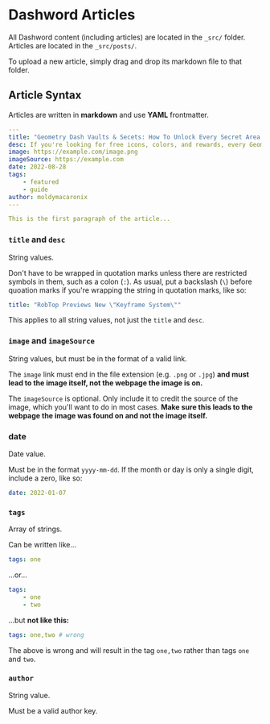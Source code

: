 # Dashword Articles

All Dashword content (including articles) are located in the `_src/` folder. Articles are located in the `_src/posts/`.

To upload a new article, simply drag and drop its markdown file to that folder.

## Article Syntax

Articles are written in **markdown** and use **YAML** frontmatter.

```yaml
---
title: "Geometry Dash Vaults & Secets: How To Unlock Every Secret Area (2022)"
desc: If you're looking for free icons, colors, and rewards, every Geometry Dash secret area has something to offer.
image: https://example.com/image.png
imageSource: https://example.com
date: 2022-08-28
tags:
    - featured
    - guide
author: moldymacaronix
---

This is the first paragraph of the article...
```

### `title` and `desc`

String values.

Don't have to be wrapped in quotation marks unless there are restricted symbols in them, such as a colon (`:`). As usual, put a backslash (`\`) before quoation marks if you're wrapping the string in quotation marks, like so:

```yaml
title: "RobTop Previews New \"Keyframe System\""
```

This applies to all string values, not just the `title` and `desc`.

### `image` and `imageSource`

String values, but must be in the format of a valid link.

The `image` link must end in the file extension (e.g. `.png` or `.jpg`) **and must lead to the image itself, not the webpage the image is on.**

The `imageSource` is optional. Only include it to credit the source of the image, which you'll want to do in most cases. **Make sure this leads to the webpage the image was found on and not the image itself.**

### date

Date value.

Must be in the format ``yyyy-mm-dd``. If the month or day is only a single digit, include a zero, like so:

```yaml
date: 2022-01-07
```

### `tags`

Array of strings.

Can be written like...

```yaml
tags: one
```

...or...

```yaml
tags:
    - one
    - two
```

...but **not like this:**

```yaml
tags: one,two # wrong
```

The above is wrong and will result in the tag `one,two` rather than tags `one` and `two`.

### `author`

String value.

Must be a valid author key.